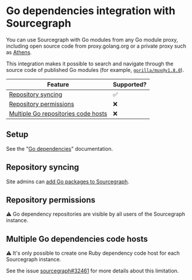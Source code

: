 # Go dependencies integration with Sourcegraph

You can use Sourcegraph with Go modules from any Go module proxy, including open source code from proxy.golang.org or a private proxy such as [Athens](https://github.com/gomods/athens).

This integration makes it possible to search and navigate through the source code of published Go modules (for example, [`gorilla/mux@v1.8.0`](https://sourcegraph.com/go/github.com/gorilla/mux@v1.8.0)).

Feature | Supported?
------- | ----------
[Repository syncing](#repository-syncing) | ✅
[Repository permissions](#repository-syncing) | ❌
[Multiple Go repositories code hosts](#multiple-go-dependencies-code-hosts) | ❌

## Setup

See the "[Go dependencies](../admin/external_service/go.md)" documentation.

## Repository syncing

Site admins can [add Go packages to Sourcegraph](../admin/external_service/go.md#repository-syncing).

## Repository permissions

⚠️ Go dependency repositories are visible by all users of the Sourcegraph instance.

## Multiple Go dependencies code hosts

⚠️ It's only possible to create one Ruby dependency code host for each Sourcegraph instance.

See the issue [sourcegraph#32461](https://github.com/sourcegraph/sourcegraph/issues/32461) for more details about this limitation.
